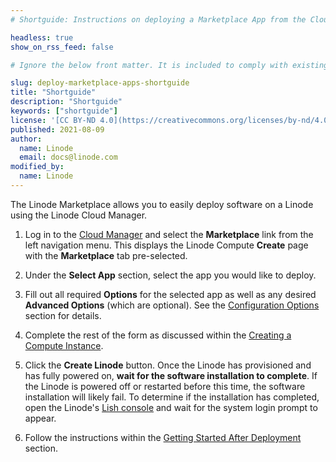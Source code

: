```yaml
---
# Shortguide: Instructions on deploying a Marketplace App from the Cloud maanger

headless: true
show_on_rss_feed: false

# Ignore the below front matter. It is included to comply with existing tests.

slug: deploy-marketplace-apps-shortguide
title: "Shortguide"
description: "Shortguide"
keywords: ["shortguide"]
license: '[CC BY-ND 4.0](https://creativecommons.org/licenses/by-nd/4.0)'
published: 2021-08-09
author:
  name: Linode
  email: docs@linode.com
modified_by:
  name: Linode
---
```


The Linode Marketplace allows you to easily deploy software on a Linode using the Linode Cloud Manager.

1. Log in to the [Cloud Manager](https://cloud.linode.com) and select the **Marketplace** link from the left navigation menu. This displays the Linode Compute **Create** page with the **Marketplace** tab pre-selected.

1. Under the **Select App** section, select the app you would like to deploy.

1. Fill out all required **Options** for the selected app as well as any desired **Advanced Options** (which are optional). See the [Configuration Options](#configuration-options) section for details.

1. Complete the rest of the form as discussed within the [Creating a Compute Instance](/docs/guides/creating-a-compute-instance/).

1. Click the **Create Linode** button. Once the Linode has provisioned and has fully powered on, **wait for the software installation to complete**. If the Linode is powered off or restarted before this time, the software installation will likely fail. To determine if the installation has completed, open the Linode's [Lish console](/docs/guides/using-the-lish-console/) and wait for the system login prompt to appear.

1. Follow the instructions within the [Getting Started After Deployment](#getting-started-after-deployment) section.
